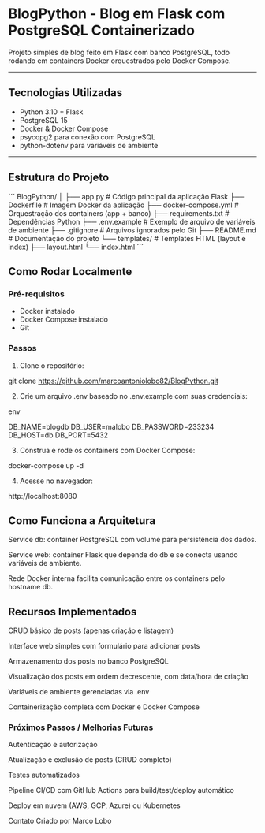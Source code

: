 # BlogPython - Blog em Flask com PostgreSQL Containerizado

Projeto simples de blog feito em Flask com banco PostgreSQL, todo rodando em containers Docker orquestrados pelo Docker Compose.

---

## Tecnologias Utilizadas

- Python 3.10 + Flask
- PostgreSQL 15
- Docker & Docker Compose
- psycopg2 para conexão com PostgreSQL
- python-dotenv para variáveis de ambiente

---

## Estrutura do Projeto

´´´
BlogPython/
│
├── app.py # Código principal da aplicação Flask
├── Dockerfile # Imagem Docker da aplicação
├── docker-compose.yml # Orquestração dos containers (app + banco)
├── requirements.txt # Dependências Python
├── .env.example # Exemplo de arquivo de variáveis de ambiente
├── .gitignore # Arquivos ignorados pelo Git
├── README.md # Documentação do projeto
└── templates/ # Templates HTML (layout e index)
├── layout.html
└── index.html
´´´

## Como Rodar Localmente

### Pré-requisitos

- Docker instalado
- Docker Compose instalado
- Git

### Passos

1. Clone o repositório:

git clone https://github.com/marcoantoniolobo82/BlogPython.git

2. Crie um arquivo .env baseado no .env.example com suas credenciais:

env

DB_NAME=blogdb
DB_USER=malobo
DB_PASSWORD=233234
DB_HOST=db
DB_PORT=5432

3. Construa e rode os containers com Docker Compose:

docker-compose up -d

4. Acesse no navegador:

http://localhost:8080

## Como Funciona a Arquitetura
Service db: container PostgreSQL com volume para persistência dos dados.

Service web: container Flask que depende do db e se conecta usando variáveis de ambiente.

Rede Docker interna facilita comunicação entre os containers pelo hostname db.

## Recursos Implementados
CRUD básico de posts (apenas criação e listagem)

Interface web simples com formulário para adicionar posts

Armazenamento dos posts no banco PostgreSQL

Visualização dos posts em ordem decrescente, com data/hora de criação

Variáveis de ambiente gerenciadas via .env

Containerização completa com Docker e Docker Compose

### Próximos Passos / Melhorias Futuras

Autenticação e autorização

Atualização e exclusão de posts (CRUD completo)

Testes automatizados

Pipeline CI/CD com GitHub Actions para build/test/deploy automático

Deploy em nuvem (AWS, GCP, Azure) ou Kubernetes

Contato
Criado por Marco Lobo
